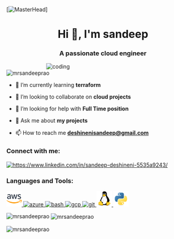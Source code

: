 [![MasterHead](https://static.vecteezy.com/system/resources/previews/000/205/958/original/cloud-engineers-vector.jpg)]
<h1 align="center">Hi 👋, I'm sandeep</h1>
<h3 align="center">A passionate cloud engineer</h3>
<img align="right" alt="coding" width="400" src="https://ameyacloud.in/wp-content/uploads/2021/07/AMAZON-AWS-CLOUD-ENGINEER.gif">

<p align="left"> <img src="https://komarev.com/ghpvc/?username=mrsandeeprao&label=Profile%20views&color=0e75b6&style=flat" alt="mrsandeeprao" /> </p>

- 🌱 I’m currently learning **terraform**

- 👯 I’m looking to collaborate on **cloud projects**

- 🤝 I’m looking for help with **Full Time position**

- 💬 Ask me about **my projects**

- 📫 How to reach me **deshinenisandeep@gmail.com**

<h3 align="left">Connect with me:</h3>
<p align="left">
<a href="https://linkedin.com/in/https://www.linkedin.com/in/sandeep-deshineni-5535a9243/" target="blank"><img align="center" src="https://raw.githubusercontent.com/rahuldkjain/github-profile-readme-generator/master/src/images/icons/Social/linked-in-alt.svg" alt="https://www.linkedin.com/in/sandeep-deshineni-5535a9243/" height="30" width="40" /></a>
</p>

<h3 align="left">Languages and Tools:</h3>
<p align="left"> <a href="https://aws.amazon.com" target="_blank" rel="noreferrer"> <img src="https://raw.githubusercontent.com/devicons/devicon/master/icons/amazonwebservices/amazonwebservices-original-wordmark.svg" alt="aws" width="40" height="40"/> </a> <a href="https://azure.microsoft.com/en-in/" target="_blank" rel="noreferrer"> <img src="https://www.vectorlogo.zone/logos/microsoft_azure/microsoft_azure-icon.svg" alt="azure" width="40" height="40"/> </a> <a href="https://www.gnu.org/software/bash/" target="_blank" rel="noreferrer"> <img src="https://www.vectorlogo.zone/logos/gnu_bash/gnu_bash-icon.svg" alt="bash" width="40" height="40"/> </a> <a href="https://cloud.google.com" target="_blank" rel="noreferrer"> <img src="https://www.vectorlogo.zone/logos/google_cloud/google_cloud-icon.svg" alt="gcp" width="40" height="40"/> </a> <a href="https://git-scm.com/" target="_blank" rel="noreferrer"> <img src="https://www.vectorlogo.zone/logos/git-scm/git-scm-icon.svg" alt="git" width="40" height="40"/> </a> <a href="https://www.linux.org/" target="_blank" rel="noreferrer"> <img src="https://raw.githubusercontent.com/devicons/devicon/master/icons/linux/linux-original.svg" alt="linux" width="40" height="40"/> </a> <a href="https://www.python.org" target="_blank" rel="noreferrer"> <img src="https://raw.githubusercontent.com/devicons/devicon/master/icons/python/python-original.svg" alt="python" width="40" height="40"/> </a> </p>

<p><img align="left" src="https://github-readme-stats.vercel.app/api/top-langs?username=mrsandeeprao&show_icons=true&locale=en&layout=compact" alt="mrsandeeprao" /></p>

<p>&nbsp;<img align="center" src="https://github-readme-stats.vercel.app/api?username=mrsandeeprao&show_icons=true&locale=en" alt="mrsandeeprao" /></p>

<p><img align="center" src="https://github-readme-streak-stats.herokuapp.com/?user=mrsandeeprao&" alt="mrsandeeprao" /></p>
